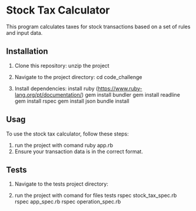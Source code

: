 # Stock Tax Calculator

This program calculates taxes for stock transactions based on a set of rules and input data.

## Installation

1. Clone this repository:
unzip the project

2. Navigate to the project directory:
cd code_challenge

3. Install dependencies:
install ruby (https://www.ruby-lang.org/pt/documentation/)
gem install bundler
gem install readline
gem install rspec
gem install json
bundle install

## Usag

To use the stock tax calculator, follow these steps:

1. run the project with comand  ruby app.rb
2. Ensure your transaction data is in the correct format.

## Tests

1. Navigate to the tests project directory:

1. run the project with comand  for files tests
rspec stock_tax_spec.rb
rspec app_spec.rb
rspec operation_spec.rb
